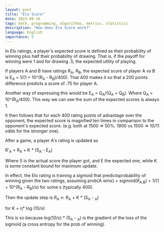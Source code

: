 ```yaml
---
layout: post
title: "Elo Score"
date: 2023-09-16
tags: math, programming, algorithms, metrics, statistics
description: "How does Elo Score work?"
language: English
importance: 5
---
```


In Elo ratings, a player's expected score is defined as their probability of winning plus half their probability of drawing. That is, if the payoff for winning were 1 and for drawing .5, the expected utility of playing.

If players A and B have ratings R<sub>A</sub>, R<sub>B</sub>, the expected score of player A vs B is E<sub>A</sub> = 1/(1 + 10\^(R<sub>A</sub> - R<sub>B</sub>)/400). That 400 makes it so that a 200 points difference predicts a score of .75 for player A.

Another way of expressing this would be E<sub>A</sub> = Q<sub>A</sub>/(Q<sub>A</sub> + Q<sub>B</sub>). Where Q<sub>A</sub> = 10\^(R<sub>A</sub>/400). This way we can see the sum of the expected scores is always 1.

It then follows that for each 400 rating points of advantage over the opponent, the expected score is magnified ten times in comparison to the opponent's expected score. (e.g. both at 1500 => 50\%. 1900 vs 1500 => 10/11 odds for the stronger one).

After a game, a player A's rating is updated as 

R'<sub>A</sub> = R<sub>A</sub> + K \* (S<sub>A</sub> - E<sub>A</sub>)

Where S is the actual score the player got, and E the expected one, while K is some constant bound for maximum update.

In effect, the Elo rating is training a sigmoid that predictsprobability of winning given the two ratings, assuming prob\{A wins} = sigmoid(R<sub>A,B</sub>) = 1/(1 + 10\^(R<sub>A</sub> - R<sub>B</sub>)/s) for some s (typically 400). 

Then the update step is 
R<sub>A</sub> \<- R<sub>A</sub> + K \* (S<sub>A</sub> - <sub>A</sub>)

for K = η\* log (10/s)

This is so because log(10/s) \* (S<sub>A</sub> - <sub>A</sub>) is the gradient of the loss of the sigmoid (a cross entropy for the prob of winning). 